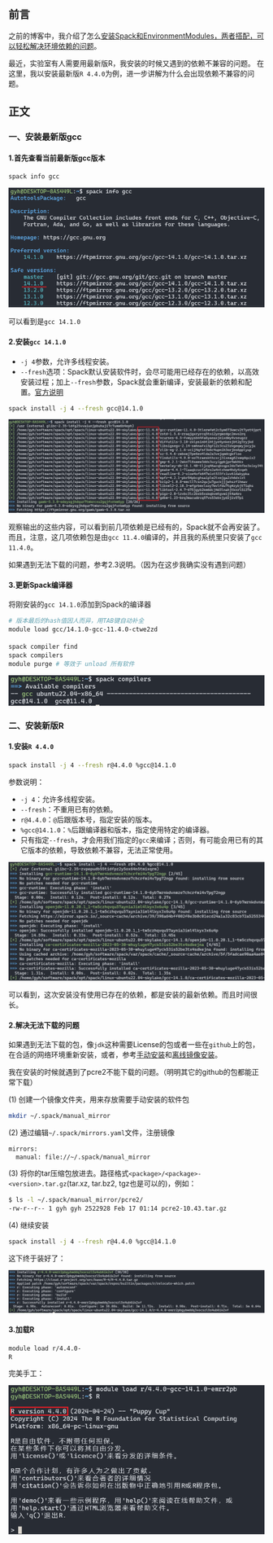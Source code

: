## 前言
之前的博客中，我介绍了怎么[安装Spack和EnvironmentModules，两者搭配，可以轻松解决环境依赖的问题]( http://t.csdnimg.cn/Dvot4)。

最近，实验室有人需要用最新版R，我安装的时候又遇到的依赖不兼容的问题。
在这里，我以安装最新版`R 4.4.0`为例，进一步讲解为什么会出现依赖不兼容的问题。

## 正文

### 一、安装最新版gcc

#### 1.首先查看当前最新版gcc版本

```bash
spack info gcc
```

![1722753275253](img/1722753275253.png)

可以看到是`gcc 14.1.0`

#### 2.安装`gcc 14.1.0`

- `-j 4`参数，允许多线程安装。
- `--fresh`选项：Spack默认安装软件时，会尽可能用已经存在的依赖，以高效安装过程；加上`--fresh`参数，Spack就会重新编译，安装最新的依赖和配置。[官方说明](https://spack.readthedocs.io/en/latest/basic_usage.html#reusing-installed-dependencies)

```bash
spack install -j 4 --fresh gcc@14.1.0
```
![1722754721674](img/1722754721674.png)

观察输出的这些内容，可以看到前几项依赖是已经有的，Spack就不会再安装了。而且，注意，这几项依赖包是由`gcc 11.4.0`编译的，并且我的系统里只安装了`gcc 11.4.0`。

如果遇到无法下载的问题，参考2.3说明。（因为在这步我确实没有遇到问题）

#### 3.更新Spack编译器

将刚安装的`gcc 14.1.0`添加到Spack的编译器

```bash
# 版本最后的hash值因人而异，用TAB键自动补全
module load gcc/14.1.0-gcc-11.4.0-ctwe2zd

spack compiler find
spack compilers
module purge # 等效于 unload 所有软件
```

![1722760061719](img/1722760061719.png)

### 二、安装新版R

#### 1.安装`R 4.4.0`

```bash
spack install -j 4 --fresh r@4.4.0 %gcc@14.1.0
```
参数说明：
- `-j 4`：允许多线程安装。
- `--fresh`：不重用已有的依赖。
- `r@4.4.0`：`@`后跟版本号，指定安装的版本。
- `%gcc@14.1.0`：`%`后跟编译器和版本，指定使用特定的编译器。
- 只有指定`--fresh`，才会用我们指定的`gcc`来编译；否则，有可能会用已有的其它版本的依赖，导致依赖不兼容，无法正常使用。

![1722760278310](img/1722760278310.png)

可以看到，这次安装没有使用已存在的依赖，都是安装的最新依赖。而且时间很长。

#### 2.解决无法下载的问题
如果遇到无法下载的包，像`jdk`这种需要License的包或者一些在`github`上的包，在合适的网络环境重新安装，或者，参考[手动安装](https://spack.readthedocs.io/en/latest/basic_usage.html#non-downloadable-tarballs)和[离线镜像安装](https://spack.readthedocs.io/en/latest/mirrors.html#mirrors)。

我在安装的时候就遇到了pcre2不能下载的问题。（明明其它的github的包都能正常下载）

(1) 创建一个镜像文件夹，用来存放需要手动安装的软件包

```bash
mkdir ~/.spack/manual_mirror
```

(2) 通过编辑`~/.spack/mirrors.yaml`文件，注册镜像

```
mirrors:
  manual: file://~/.spack/manual_mirror
```

(3) 将你的tar压缩包放进去。路径格式`<package>/<package>-<version>.tar.gz`(tar.xz, tar.bz2, tgz也是可以的)，例如：

```bash
$ ls -l ~/.spack/manual_mirror/pcre2/
-rw-r--r-- 1 gyh gyh 2522928 Feb 17 01:14 pcre2-10.43.tar.gz
```

(4) 继续安装
```bash
spack install -j 4 --fresh r@4.4.0 %gcc@14.1.0
```

这下终于装好了：

![1722767022649](img/1722767022649.png)

#### 3.加载R
```bash
module load r/4.4.0-
R
```
完美手工：

![1722767105479](img/1722767105479.png)